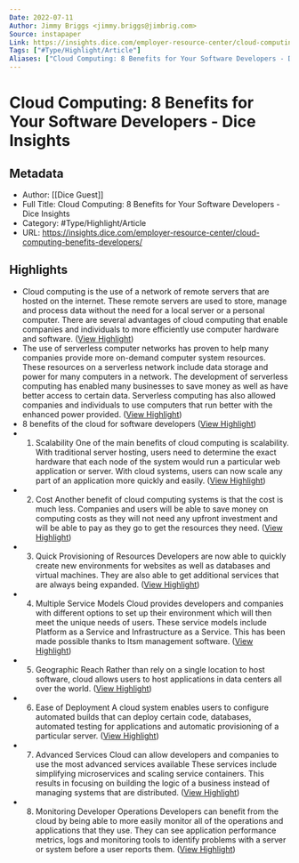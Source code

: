 ```yaml
---
Date: 2022-07-11
Author: Jimmy Briggs <jimmy.briggs@jimbrig.com>
Source: instapaper
Link: https://insights.dice.com/employer-resource-center/cloud-computing-benefits-developers/
Tags: ["#Type/Highlight/Article"]
Aliases: ["Cloud Computing: 8 Benefits for Your Software Developers - Dice Insights", "Cloud Computing: 8 Benefits for Your Software Developers - Dice Insights"]
---
```

# Cloud Computing: 8 Benefits for Your Software Developers - Dice Insights

## Metadata
- Author: [[Dice Guest]]
- Full Title: Cloud Computing: 8 Benefits for Your Software Developers - Dice Insights
- Category: #Type/Highlight/Article
- URL: https://insights.dice.com/employer-resource-center/cloud-computing-benefits-developers/

## Highlights
- Cloud computing is the use of a network of remote servers that are hosted on the internet. These remote servers are used to store, manage and process data without the need for a local server or a personal computer. There are several advantages of cloud computing that enable companies and individuals to more efficiently use computer hardware and software. ([View Highlight](https://instapaper.com/read/1434780891/17134200))
- The use of serverless computer networks has proven to help many companies provide more on-demand computer system resources. These resources on a serverless network include data storage and power for many computers in a network. The development of serverless computing has enabled many businesses to save money as well as have better access to certain data. Serverless computing has also allowed companies and individuals to use computers that run better with the enhanced power provided. ([View Highlight](https://instapaper.com/read/1434780891/17134201))
- 8 benefits of the cloud for software developers ([View Highlight](https://instapaper.com/read/1434780891/17134205))
- 1. Scalability
  One of the main benefits of cloud computing is scalability. With traditional server hosting, users need to determine the exact hardware that each node of the system would run a particular web application or server. With cloud systems, users can now scale any part of an application more quickly and easily. ([View Highlight](https://instapaper.com/read/1434780891/17134207))
- 2. Cost
  Another benefit of cloud computing systems is that the cost is much less. Companies and users will be able to save money on computing costs as they will not need any upfront investment and will be able to pay as they go to get the resources they need. ([View Highlight](https://instapaper.com/read/1434780891/17134208))
- 3. Quick Provisioning of Resources
  Developers are now able to quickly create new environments for websites as well as databases and virtual machines. They are also able to get additional services that are always being expanded. ([View Highlight](https://instapaper.com/read/1434780891/17134209))
- 4. Multiple Service Models
  Cloud provides developers and companies with different options to set up their environment which will then meet the unique needs of users. These service models include Platform as a Service and Infrastructure as a Service. This has been made possible thanks to Itsm management software. ([View Highlight](https://instapaper.com/read/1434780891/17134211))
- 5. Geographic Reach
  Rather than rely on a single location to host software, cloud allows users to host applications in data centers all over the world. ([View Highlight](https://instapaper.com/read/1434780891/17134213))
- 6. Ease of Deployment
  A cloud system enables users to configure automated builds that can deploy certain code, databases, automated testing for applications and automatic provisioning of a particular server. ([View Highlight](https://instapaper.com/read/1434780891/17134214))
- 7. Advanced Services
  Cloud can allow developers and companies to use the most advanced services available These services include simplifying microservices and scaling service containers. This results in focusing on building the logic of a business instead of managing systems that are distributed. ([View Highlight](https://instapaper.com/read/1434780891/17134215))
- 8. Monitoring Developer Operations
  Developers can benefit from the cloud by being able to more easily monitor all of the operations and applications that they use. They can see application performance metrics, logs and monitoring tools to identify problems with a server or system before a user reports them. ([View Highlight](https://instapaper.com/read/1434780891/17134216))
